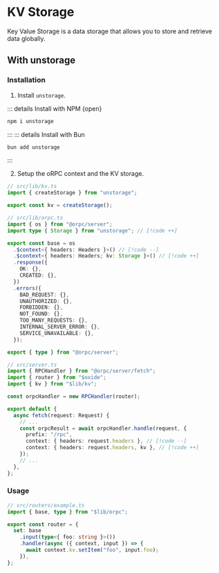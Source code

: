 # KV Storage

Key Value Storage is a data storage that allows you to store and retrieve data globally.

## With unstorage

### Installation

1. Install `unstorage`.

::: details Install with NPM {open}

```sh
npm i unstorage
```

:::
::: details Install with Bun

```sh
bun add unstorage
```

:::

2. Setup the oRPC context and the KV storage.

```ts twoslash
// src/lib/kv.ts
import { createStorage } from "unstorage";

export const kv = createStorage();
```

```ts twoslash
// src/lib/orpc.ts
import { os } from "@orpc/server";
import type { Storage } from "unstorage"; // [!code ++]

export const base = os
  .$context<{ headers: Headers }>() // [!code --]
  .$context<{ headers: Headers; kv: Storage }>() // [!code ++]
  .response({
    OK: {},
    CREATED: {},
  })
  .errors({
    BAD_REQUEST: {},
    UNAUTHORIZED: {},
    FORBIDDEN: {},
    NOT_FOUND: {},
    TOO_MANY_REQUESTS: {},
    INTERNAL_SERVER_ERROR: {},
    SERVICE_UNAVAILABLE: {},
  });

export { type } from "@orpc/server";
```

```ts twoslash
// src/server.ts
import { RPCHandler } from "@orpc/server/fetch";
import { router } from "$oxide";
import { kv } from "$lib/kv";

const orpcHandler = new RPCHandler(router);

export default {
  async fetch(request: Request) {
    // ...
    const orpcResult = await orpcHandler.handle(request, {
      prefix: "/rpc",
      context: { headers: request.headers }, // [!code --]
      context: { headers: request.headers, kv }, // [!code ++]
    });
    // ...
  },
};
```

### Usage

```ts twoslash
// src/routers/example.ts
import { base, type } from "$lib/orpc";

export const router = {
  set: base
    .input(type<{ foo: string }>())
    .handler(async ({ context, input }) => {
      await context.kv.setItem("foo", input.foo);
    }),
};
```
